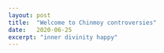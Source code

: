```yaml
---
layout: post
title:  "Welcome to Chinmoy controversies"
date:   2020-06-25
excerpt: "inner divinity happy"
---
```

